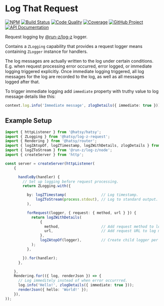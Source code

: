 Log That Request
================

[![NPM][npm-image]][npm-url]
[![Build Status][build-status-img]][build-status-link]
[![Code Quality][quality-img]][quality-link]
[![Coverage][coverage-img]][coverage-link]
[![GitHub Project][github-image]][github-url]
[![API Documentation][api-docs-image]][API documentation]

Request logging by [@run-z/log-z] logger.

Contains a `ZLogging` capability that provides a request logger means containing `ZLogger` instance for handlers.

The log messages are actually written to the log under certain conditions. E.g. when request processing error
occurred, error logged, or immediate logging triggered explicitly. Once immediate logging triggered, all log
messages for the log are recorded to the log, as well as all messages logged after that.

To trigger immediate logging add `immediate` property with truthy value to log message details like this:
```typescript
context.log.info('Immediate message', zlogDetails({ immediate: true }));
```

[npm-image]: https://img.shields.io/npm/v/@hatsy/log-z-request.svg?logo=npm
[npm-url]: https://www.npmjs.com/package/@hatsy/log-z-request
[build-status-img]: https://github.com/hatsyjs/log-z-request/workflows/Build/badge.svg
[build-status-link]: https://github.com/hatsyjs/log-z-request/actions?query=workflow:Build
[quality-img]: https://app.codacy.com/project/badge/Grade/92ac3a82e01347aaa57cb858a3e0811c
[quality-link]: https://www.codacy.com/gh/hatsyjs/log-z-request/dashboard?utm_source=github.com&utm_medium=referral&utm_content=hatsyjs/log-z-request&utm_campaign=Badge_Grade
[coverage-img]: https://app.codacy.com/project/badge/Coverage/92ac3a82e01347aaa57cb858a3e0811c
[coverage-link]: https://www.codacy.com/gh/hatsyjs/log-z-request/dashboard?utm_source=github.com&utm_medium=referral&utm_content=hatsyjs/log-z-request&utm_campaign=Badge_Coverage
[github-image]: https://img.shields.io/static/v1?logo=github&label=GitHub&message=project&color=informational
[github-url]: https://github.com/hatsyjs/log-z-request
[api-docs-image]: https://img.shields.io/static/v1?logo=typescript&label=API&message=docs&color=informational
[API documentation]: https://hatsyjs.github.io/log-z-request

[@run-z/log-z]: https://www.npmjs.com/package/@run-z/log-z


Example Setup
-------------

```typescript
import { httpListener } from '@hatsy/hatsy';
import { ZLogging } from '@hatsy/log-z-request';
import { Rendering } from '@hatsy/router';
import { logZAtopOf, logZTimestamp, logZWithDetails, zlogDetails } from '@run-z/log-z';
import { logZToStream } from '@run-z/log-z/node';
import { createServer } from 'http';

const server = createServer(httpListener(
    {

      handleBy(handler) {
        // Set up logging before request processing.
        return ZLogging.with({

          by: logZTimestamp(                // Log timestamp.
              logZToStream(process.stdout), // Log to standard output.
          ),

          forRequest(logger, { request: { method, url } }) {
            return logZWithDetails(
                {
                  method,                   // Add request method to log message details.
                  url,                      // Add request URL to log message details. 
                },
                logZAtopOf(logger),         // Create child logger per request.
            );
          },

        }).for(handler);
      },

    },
    Rendering.for(({ log, renderJson }) => {
      // Log immeditely instead of when error occurrred.
      log.info('Hello!', zlogDetails({ immediate: true }));
      renderJson({ hello: 'World!' });      
    }),
));
```
